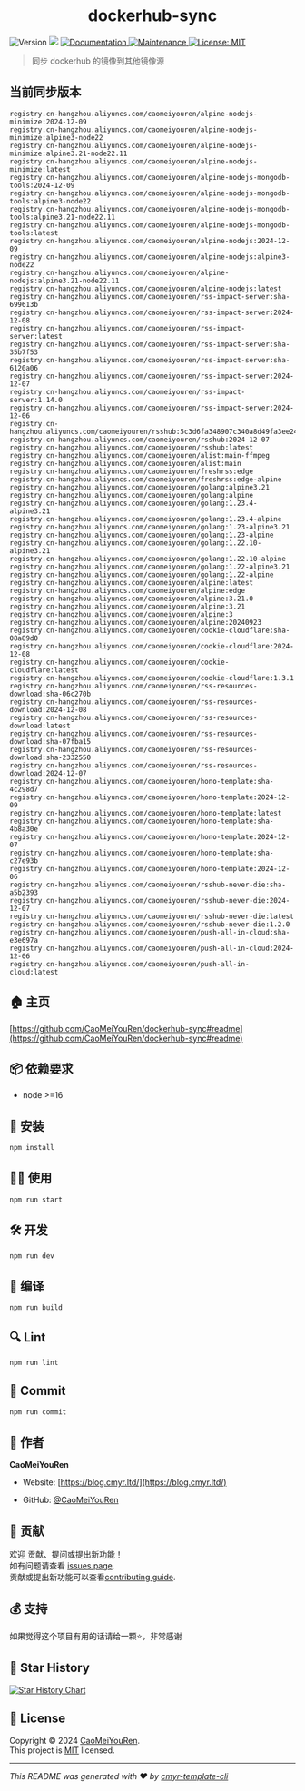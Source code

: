 <h1 align="center">dockerhub-sync </h1>
<p>
  <img alt="Version" src="https://img.shields.io/badge/version-0.1.0-blue.svg?cacheSeconds=2592000" />
  <img src="https://img.shields.io/badge/node-%3E%3D16-blue.svg" />
  <a href="https://github.com/CaoMeiYouRen/dockerhub-sync#readme" target="_blank">
    <img alt="Documentation" src="https://img.shields.io/badge/documentation-yes-brightgreen.svg" />
  </a>
  <a href="https://github.com/CaoMeiYouRen/dockerhub-sync/graphs/commit-activity" target="_blank">
    <img alt="Maintenance" src="https://img.shields.io/badge/Maintained%3F-yes-green.svg" />
  </a>
  <a href="https://github.com/CaoMeiYouRen/dockerhub-sync/blob/master/LICENSE" target="_blank">
    <img alt="License: MIT" src="https://img.shields.io/github/license/CaoMeiYouRen/dockerhub-sync?color=yellow" />
  </a>
</p>


> 同步 dockerhub 的镜像到其他镜像源

## 当前同步版本

<!-- DOCKER_START -->
```
registry.cn-hangzhou.aliyuncs.com/caomeiyouren/alpine-nodejs-minimize:2024-12-09
registry.cn-hangzhou.aliyuncs.com/caomeiyouren/alpine-nodejs-minimize:alpine3-node22
registry.cn-hangzhou.aliyuncs.com/caomeiyouren/alpine-nodejs-minimize:alpine3.21-node22.11
registry.cn-hangzhou.aliyuncs.com/caomeiyouren/alpine-nodejs-minimize:latest
registry.cn-hangzhou.aliyuncs.com/caomeiyouren/alpine-nodejs-mongodb-tools:2024-12-09
registry.cn-hangzhou.aliyuncs.com/caomeiyouren/alpine-nodejs-mongodb-tools:alpine3-node22
registry.cn-hangzhou.aliyuncs.com/caomeiyouren/alpine-nodejs-mongodb-tools:alpine3.21-node22.11
registry.cn-hangzhou.aliyuncs.com/caomeiyouren/alpine-nodejs-mongodb-tools:latest
registry.cn-hangzhou.aliyuncs.com/caomeiyouren/alpine-nodejs:2024-12-09
registry.cn-hangzhou.aliyuncs.com/caomeiyouren/alpine-nodejs:alpine3-node22
registry.cn-hangzhou.aliyuncs.com/caomeiyouren/alpine-nodejs:alpine3.21-node22.11
registry.cn-hangzhou.aliyuncs.com/caomeiyouren/alpine-nodejs:latest
registry.cn-hangzhou.aliyuncs.com/caomeiyouren/rss-impact-server:sha-699613b
registry.cn-hangzhou.aliyuncs.com/caomeiyouren/rss-impact-server:2024-12-08
registry.cn-hangzhou.aliyuncs.com/caomeiyouren/rss-impact-server:latest
registry.cn-hangzhou.aliyuncs.com/caomeiyouren/rss-impact-server:sha-35b7f53
registry.cn-hangzhou.aliyuncs.com/caomeiyouren/rss-impact-server:sha-6120a06
registry.cn-hangzhou.aliyuncs.com/caomeiyouren/rss-impact-server:2024-12-07
registry.cn-hangzhou.aliyuncs.com/caomeiyouren/rss-impact-server:1.14.0
registry.cn-hangzhou.aliyuncs.com/caomeiyouren/rss-impact-server:2024-12-06
registry.cn-hangzhou.aliyuncs.com/caomeiyouren/rsshub:5c3d6fa348907c340a8d49fa3ee24cf393054441
registry.cn-hangzhou.aliyuncs.com/caomeiyouren/rsshub:2024-12-07
registry.cn-hangzhou.aliyuncs.com/caomeiyouren/rsshub:latest
registry.cn-hangzhou.aliyuncs.com/caomeiyouren/alist:main-ffmpeg
registry.cn-hangzhou.aliyuncs.com/caomeiyouren/alist:main
registry.cn-hangzhou.aliyuncs.com/caomeiyouren/freshrss:edge
registry.cn-hangzhou.aliyuncs.com/caomeiyouren/freshrss:edge-alpine
registry.cn-hangzhou.aliyuncs.com/caomeiyouren/golang:alpine3.21
registry.cn-hangzhou.aliyuncs.com/caomeiyouren/golang:alpine
registry.cn-hangzhou.aliyuncs.com/caomeiyouren/golang:1.23.4-alpine3.21
registry.cn-hangzhou.aliyuncs.com/caomeiyouren/golang:1.23.4-alpine
registry.cn-hangzhou.aliyuncs.com/caomeiyouren/golang:1.23-alpine3.21
registry.cn-hangzhou.aliyuncs.com/caomeiyouren/golang:1.23-alpine
registry.cn-hangzhou.aliyuncs.com/caomeiyouren/golang:1.22.10-alpine3.21
registry.cn-hangzhou.aliyuncs.com/caomeiyouren/golang:1.22.10-alpine
registry.cn-hangzhou.aliyuncs.com/caomeiyouren/golang:1.22-alpine3.21
registry.cn-hangzhou.aliyuncs.com/caomeiyouren/golang:1.22-alpine
registry.cn-hangzhou.aliyuncs.com/caomeiyouren/alpine:latest
registry.cn-hangzhou.aliyuncs.com/caomeiyouren/alpine:edge
registry.cn-hangzhou.aliyuncs.com/caomeiyouren/alpine:3.21.0
registry.cn-hangzhou.aliyuncs.com/caomeiyouren/alpine:3.21
registry.cn-hangzhou.aliyuncs.com/caomeiyouren/alpine:3
registry.cn-hangzhou.aliyuncs.com/caomeiyouren/alpine:20240923
registry.cn-hangzhou.aliyuncs.com/caomeiyouren/cookie-cloudflare:sha-08a89d0
registry.cn-hangzhou.aliyuncs.com/caomeiyouren/cookie-cloudflare:2024-12-08
registry.cn-hangzhou.aliyuncs.com/caomeiyouren/cookie-cloudflare:latest
registry.cn-hangzhou.aliyuncs.com/caomeiyouren/cookie-cloudflare:1.3.1
registry.cn-hangzhou.aliyuncs.com/caomeiyouren/rss-resources-download:sha-06c270b
registry.cn-hangzhou.aliyuncs.com/caomeiyouren/rss-resources-download:2024-12-08
registry.cn-hangzhou.aliyuncs.com/caomeiyouren/rss-resources-download:latest
registry.cn-hangzhou.aliyuncs.com/caomeiyouren/rss-resources-download:sha-07fba15
registry.cn-hangzhou.aliyuncs.com/caomeiyouren/rss-resources-download:sha-2332550
registry.cn-hangzhou.aliyuncs.com/caomeiyouren/rss-resources-download:2024-12-07
registry.cn-hangzhou.aliyuncs.com/caomeiyouren/hono-template:sha-4c298d7
registry.cn-hangzhou.aliyuncs.com/caomeiyouren/hono-template:2024-12-09
registry.cn-hangzhou.aliyuncs.com/caomeiyouren/hono-template:latest
registry.cn-hangzhou.aliyuncs.com/caomeiyouren/hono-template:sha-4b8a30e
registry.cn-hangzhou.aliyuncs.com/caomeiyouren/hono-template:2024-12-07
registry.cn-hangzhou.aliyuncs.com/caomeiyouren/hono-template:sha-c27e93b
registry.cn-hangzhou.aliyuncs.com/caomeiyouren/hono-template:2024-12-06
registry.cn-hangzhou.aliyuncs.com/caomeiyouren/rsshub-never-die:sha-a5b2393
registry.cn-hangzhou.aliyuncs.com/caomeiyouren/rsshub-never-die:2024-12-07
registry.cn-hangzhou.aliyuncs.com/caomeiyouren/rsshub-never-die:latest
registry.cn-hangzhou.aliyuncs.com/caomeiyouren/rsshub-never-die:1.2.0
registry.cn-hangzhou.aliyuncs.com/caomeiyouren/push-all-in-cloud:sha-e3e697a
registry.cn-hangzhou.aliyuncs.com/caomeiyouren/push-all-in-cloud:2024-12-06
registry.cn-hangzhou.aliyuncs.com/caomeiyouren/push-all-in-cloud:latest
```
<!-- DOCKER_END -->

## 🏠 主页

[https://github.com/CaoMeiYouRen/dockerhub-sync#readme](https://github.com/CaoMeiYouRen/dockerhub-sync#readme)


## 📦 依赖要求


- node >=16

## 🚀 安装

```sh
npm install
```

## 👨‍💻 使用

```sh
npm run start
```

## 🛠️ 开发

```sh
npm run dev
```

## 🔧 编译

```sh
npm run build
```

## 🔍 Lint

```sh
npm run lint
```

## 💾 Commit

```sh
npm run commit
```


## 👤 作者


**CaoMeiYouRen**

* Website: [https://blog.cmyr.ltd/](https://blog.cmyr.ltd/)

* GitHub: [@CaoMeiYouRen](https://github.com/CaoMeiYouRen)


## 🤝 贡献

欢迎 贡献、提问或提出新功能！<br />如有问题请查看 [issues page](https://github.com/CaoMeiYouRen/dockerhub-sync/issues). <br/>贡献或提出新功能可以查看[contributing guide](https://github.com/CaoMeiYouRen/dockerhub-sync/blob/master/CONTRIBUTING.md).

## 💰 支持

如果觉得这个项目有用的话请给一颗⭐️，非常感谢

## 🌟 Star History

[![Star History Chart](https://api.star-history.com/svg?repos=CaoMeiYouRen/dockerhub-sync&type=Date)](https://star-history.com/#CaoMeiYouRen/dockerhub-sync&Date)

## 📝 License

Copyright © 2024 [CaoMeiYouRen](https://github.com/CaoMeiYouRen).<br />
This project is [MIT](https://github.com/CaoMeiYouRen/dockerhub-sync/blob/master/LICENSE) licensed.

***
_This README was generated with ❤️ by [cmyr-template-cli](https://github.com/CaoMeiYouRen/cmyr-template-cli)_
